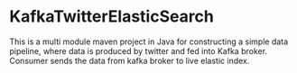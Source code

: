 # KafkaTwitterElasticSearch
This is a multi module maven project in Java for constructing a simple data pipeline, where data is produced by twitter and fed into Kafka broker. Consumer sends the data from kafka broker to live elastic index.
